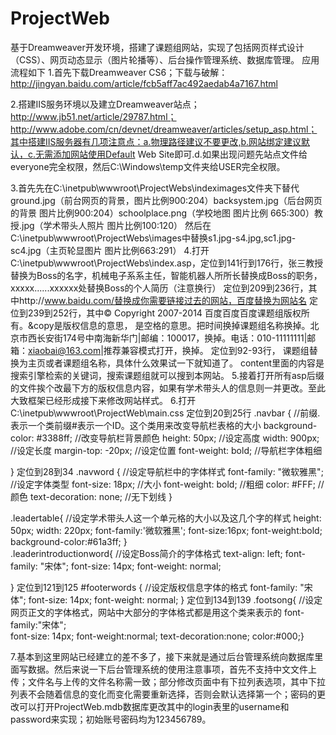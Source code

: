 # ProjectWeb
基于Dreamweaver开发环境，搭建了课题组网站，实现了包括网页样式设计（CSS）、网页动态显示（图片轮播等）、后台操作管理系统、数据库管理。
应用流程如下
1.首先下载Dreamweaver CS6；下载与破解：http://jingyan.baidu.com/article/fcb5aff7ac492aedab4a7167.html

2.搭建IIS服务环境以及建立Dreamweaver站点；http://www.jb51.net/article/29787.html；http://www.adobe.com/cn/devnet/dreamweaver/articles/setup_asp.html；其中搭建IIS服务器有几项注意点：a.物理路径建议不要更改,b.网站绑定建议默认，c.无需添加网站使用Default Web Site即可.d.如果出现问题先站点文件给everyone完全权限，然后C:\Windows\temp文件夹给USER完全权限。

3.首先先在C:\inetpub\wwwroot\ProjectWebs\indeximages文件夹下替代ground.jpg（前台网页的背景，图片比例900:204）backsystem.jpg（后台网页的背景 图片比例900:204）schoolplace.png（学校地图 图片比例 665:300）教授.jpg（学术带头人照片 图片比例100:120）
然后在C:\inetpub\wwwroot\ProjectWebs\images中替换s1.jpg-s4.jpg,sc1.jpg-sc4.jpg（主页轮显图片 图片比例663:291）
4.打开C:\inetpub\wwwroot\ProjectWebs\index.asp，定位到141行到176行，张三教授替换为Boss的名字，机械电子系系主任，智能机器人所所长替换成Boss的职务，xxxxx......xxxxxx处替换Boss的个人简历（注意换行）
定位到209到236行，其中http://www.baidu.com/替换成你需要链接过去的网站，百度替换为网站名
定位到239到252行，其中&copy;&nbsp;Copyright&nbsp;2007-2014&nbsp;百度百度百度课题组版权所有。&copy是版权信息的意思，&nbsp;是空格的意思。把时间换掉课题组名称换掉。北京市西长安街174号中南海新华门|邮编：100017，换掉。电话：010-11111111|邮箱：xiaobai@163.com|推荐兼容模式打开，换掉。
定位到92-93行，<title>课题组</title> 课题组替换为主页或者课题组名称，具体什么效果试一下就知道了。<meta name="keywords" content="课题组">
content里面的内容是搜索引擎检索的关键词，搜索课题组就可以搜到本网站。
5.接着打开所有asp后缀的文件挨个改最下方的版权信息内容，如果有学术带头人的信息则一并更改。至此大致框架已经形成接下来修改网站样式。
6.打开C:\inetpub\wwwroot\ProjectWeb\main.css   定位到20到25行
.navbar {								//前缀.表示一个类前缀#表示一个ID。这个类用来改变导航栏表格的大小
	background-color: #3388ff;			//改变导航栏背景颜色
	height: 50px; 						//设定高度
	width: 900px;						//设定长度
	margin-top: -20px;					//设定位置
	font-weight: bold;					//导航栏字体粗细 
	
}
定位到28到34
.navword {							//设定导航栏中的字体样式
	font-family: "微软雅黑";		//设定字体类型
	font-size: 18px;				//大小
	font-weight: bold;				//粗细
	color: #FFF;					//颜色
	text-decoration: none;			//无下划线
}

.leadertable{						//设定学术带头人这一个单元格的大小以及这几个字的样式
	height: 50px;
	width: 220px;
	font-family:'微软雅黑'; 
	font-size:16px; 
	font-weight:bold;
	background-color:#61a3ff;
}	
.leaderintroductionword{			//设定Boss简介的字体格式
	text-align: left;
	font-family: "宋体";
	font-size: 14px;
	font-weight: normal;
	
}
定位到121到125
#footerwords {						//设定版权信息字体的格式
	font-family: "宋体";
	font-size: 14px;
	font-weight: normal;
}
定位到134到139
.footsong{							//设定网页正文的字体格式，网站中大部分的字体格式都是用这个类来表示的
	font-family:"宋体";		
	font-size: 14px;
	font-weight:normal;
	text-decoration:none;
	color:#000;}

7.基本到这里网站已经建立的差不多了，接下来就是通过后台管理系统向数据库里面写数据。然后来说一下后台管理系统的使用注意事项，首先不支持中文文件上传；文件名与上传的文件名称需一致；部分修改页面中有下拉列表选项，其中下拉列表不会随着信息的变化而变化需要重新选择，否则会默认选择第一个；密码的更改可以打开ProjectWeb.mdb数据库更改其中的login表里的username和password来实现；初始账号密码均为123456789。
